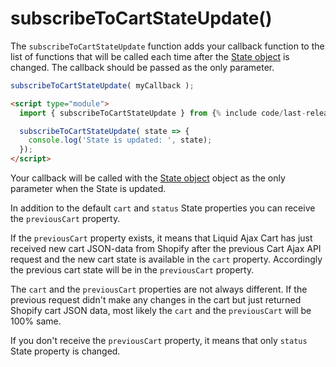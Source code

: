 # subscribeToCartStateUpdate()

The `subscribeToCartStateUpdate` function adds your callback function to the list of functions that will be called each time after the [State object](/reference/state/) is changed. The callback should be passed as the only parameter.

```javascript
subscribeToCartStateUpdate( myCallback );
```

```html
<script type="module">
  import { subscribeToCartStateUpdate } from {% include code/last-release-file-name.html asset_url=true %}

  subscribeToCartStateUpdate( state => {
    console.log('State is updated: ', state);
  });
</script>
```

Your callback will be called with the [State object](/reference/state/) object as the only parameter when the State is updated. 

In addition to the default `cart` and `status` State properties you can receive the `previousCart` property. 

If the `previousCart` property exists, it means that Liquid Ajax Cart has just received new cart JSON-data from Shopify after the previous Cart Ajax API request and the new cart state is available in the `cart` property. Accordingly the previous cart state will be in the `previousCart` property.

The `cart` and the `previousCart` properties are not always different. If the previous request didn't make any changes in the cart but just returned Shopify cart JSON data, most likely the `cart` and the `previousCart` will be 100% same.

If you don't receive the `previousCart` property, it means that only `status` State property is changed.